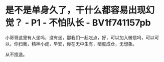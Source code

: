 # 是不是单身久了，干什么都容易出现幻觉？ - P1 - 不怕队长 - BV1f741157pb

小哥哥这里有人坐吗，没有坐，那我们一起吃点，好，可以加入微信吗，可以可以，你扫我，精神小虎，早安，你在无中生有，暗度成仓，无想象。

从不捏造。